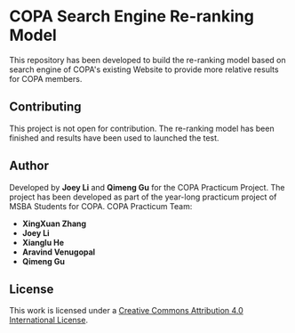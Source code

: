 # COPA Search Engine Re-ranking Model

This repository has been developed to build the re-ranking model based on search engine of COPA's existing Website to provide more relative results for COPA members.

## Contributing

This project is not open for contribution. The re-ranking model has been finished and results have been used to launched the test.

## Author

Developed by **Joey Li** and **Qimeng Gu** for the COPA Practicum Project. The project has been developed as part of the year-long practicum project of MSBA Students for COPA. COPA Practicum Team:

* **XingXuan Zhang**
* **Joey Li**
* **Xianglu He**
* **Aravind Venugopal**
* **Qimeng Gu**

## License

This work is licensed under a [Creative Commons Attribution 4.0 International License](http://creativecommons.org/licenses/by/4.0/).
